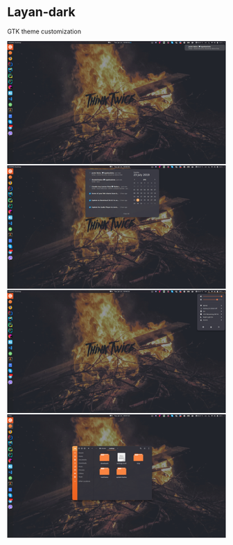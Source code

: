 # Layan-dark
GTK theme customization

<img src="https://github.com/limpid-kzonix/Layan-dark/blob/master/Screenshot%20from%202019-07-23%2020-46-43.png"/>
<img src="https://github.com/limpid-kzonix/Layan-dark/blob/master/Screenshot%20from%202019-07-23%2020-46-48.png"/>
<img src="https://github.com/limpid-kzonix/Layan-dark/blob/master/Screenshot%20from%202019-07-23%2020-46-53.png"/>
<img src="https://github.com/limpid-kzonix/Layan-dark/blob/master/Screenshot%20from%202019-07-23%2020-47-33.png"/>

